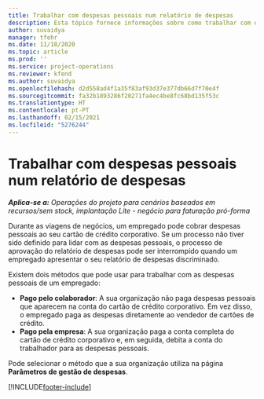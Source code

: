 ```yaml
---
title: Trabalhar com despesas pessoais num relatório de despesas
description: Esta tópico fornece informações sobre como trabalhar com despesas pessoais incorridas pelos colaboradores durante a viagem para fins comerciais.
author: suvaidya
manager: tfehr
ms.date: 11/18/2020
ms.topic: article
ms.prod: ''
ms.service: project-operations
ms.reviewer: kfend
ms.author: suvaidya
ms.openlocfilehash: d2d558ad4f1a35f83af93d37e377db66d7f70e4f
ms.sourcegitcommit: fa32b1893286f20271fa4ec4be8fc68bd135f53c
ms.translationtype: HT
ms.contentlocale: pt-PT
ms.lasthandoff: 02/15/2021
ms.locfileid: "5276244"
---
```

# <a name="work-with-personal-expenses-on-an-expense-report"></a>Trabalhar com despesas pessoais num relatório de despesas

_**Aplica-se a:** Operações do projeto para cenários baseados em recursos/sem stock, implantação Lite - negócio para faturação pró-forma_

Durante as viagens de negócios, um empregado pode cobrar despesas pessoais ao seu cartão de crédito corporativo. Se um processo não tiver sido definido para lidar com as despesas pessoais, o processo de aprovação do relatório de despesas pode ser interrompido quando um empregado apresentar o seu relatório de despesas discriminado.

Existem dois métodos que pode usar para trabalhar com as despesas pessoais de um empregado:

  - **Pago pelo colaborador**: A sua organização não paga despesas pessoais que aparecem na conta do cartão de crédito corporativo. Em vez disso, o empregado paga as despesas diretamente ao vendedor de cartões de crédito. 
  - **Pago pela empresa**: A sua organização paga a conta completa do cartão de crédito corporativo e, em seguida, debita a conta do trabalhador para as despesas pessoais.

Pode selecionar o método que a sua organização utiliza na página **Parâmetros de gestão de despesas**.


[!INCLUDE[footer-include](../includes/footer-banner.md)]